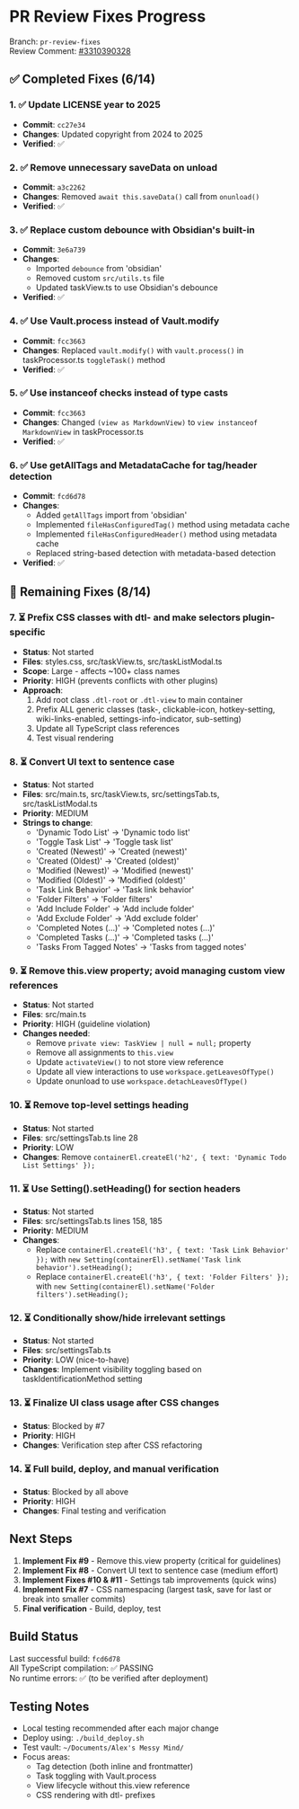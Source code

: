 # PR Review Fixes Progress

Branch: `pr-review-fixes`  
Review Comment: [#3310390328](https://github.com/obsidianmd/obsidian-releases/pull/7195#issuecomment-3310390328)

## ✅ Completed Fixes (6/14)

### 1. ✅ Update LICENSE year to 2025
- **Commit**: `cc27e34`
- **Changes**: Updated copyright from 2024 to 2025
- **Verified**: ✅

### 2. ✅ Remove unnecessary saveData on unload
- **Commit**: `a3c2262`
- **Changes**: Removed `await this.saveData()` call from `onunload()`
- **Verified**: ✅

### 3. ✅ Replace custom debounce with Obsidian's built-in
- **Commit**: `3e6a739`
- **Changes**: 
  - Imported `debounce` from 'obsidian'
  - Removed custom `src/utils.ts` file
  - Updated taskView.ts to use Obsidian's debounce
- **Verified**: ✅

### 4. ✅ Use Vault.process instead of Vault.modify
- **Commit**: `fcc3663`
- **Changes**: Replaced `vault.modify()` with `vault.process()` in taskProcessor.ts `toggleTask()` method
- **Verified**: ✅

### 5. ✅ Use instanceof checks instead of type casts
- **Commit**: `fcc3663`
- **Changes**: Changed `(view as MarkdownView)` to `view instanceof MarkdownView` in taskProcessor.ts
- **Verified**: ✅

### 6. ✅ Use getAllTags and MetadataCache for tag/header detection
- **Commit**: `fcd6d78`
- **Changes**:
  - Added `getAllTags` import from 'obsidian'
  - Implemented `fileHasConfiguredTag()` method using metadata cache
  - Implemented `fileHasConfiguredHeader()` method using metadata cache
  - Replaced string-based detection with metadata-based detection
- **Verified**: ✅

## 🔄 Remaining Fixes (8/14)

### 7. ⏳ Prefix CSS classes with dtl- and make selectors plugin-specific
- **Status**: Not started
- **Files**: styles.css, src/taskView.ts, src/taskListModal.ts
- **Scope**: Large - affects ~100+ class names
- **Priority**: HIGH (prevents conflicts with other plugins)
- **Approach**:
  1. Add root class `.dtl-root` or `.dtl-view` to main container
  2. Prefix ALL generic classes (task-, clickable-icon, hotkey-setting, wiki-links-enabled, settings-info-indicator, sub-setting)
  3. Update all TypeScript class references
  4. Test visual rendering

### 8. ⏳ Convert UI text to sentence case
- **Status**: Not started
- **Files**: src/main.ts, src/taskView.ts, src/settingsTab.ts, src/taskListModal.ts
- **Priority**: MEDIUM
- **Strings to change**:
  - 'Dynamic Todo List' → 'Dynamic todo list'
  - 'Toggle Task List' → 'Toggle task list'
  - 'Created (Newest)' → 'Created (newest)'
  - 'Created (Oldest)' → 'Created (oldest)'
  - 'Modified (Newest)' → 'Modified (newest)'
  - 'Modified (Oldest)' → 'Modified (oldest)'
  - 'Task Link Behavior' → 'Task link behavior'
  - 'Folder Filters' → 'Folder filters'
  - 'Add Include Folder' → 'Add include folder'
  - 'Add Exclude Folder' → 'Add exclude folder'
  - 'Completed Notes (...)' → 'Completed notes (...)'
  - 'Completed Tasks (...)' → 'Completed tasks (...)'
  - 'Tasks From Tagged Notes' → 'Tasks from tagged notes'

### 9. ⏳ Remove this.view property; avoid managing custom view references
- **Status**: Not started
- **Files**: src/main.ts
- **Priority**: HIGH (guideline violation)
- **Changes needed**:
  - Remove `private view: TaskView | null = null;` property
  - Remove all assignments to `this.view`
  - Update `activateView()` to not store view reference
  - Update all view interactions to use `workspace.getLeavesOfType()`
  - Update onunload to use `workspace.detachLeavesOfType()`

### 10. ⏳ Remove top-level settings heading
- **Status**: Not started
- **Files**: src/settingsTab.ts line 28
- **Priority**: LOW
- **Changes**: Remove `containerEl.createEl('h2', { text: 'Dynamic Todo List Settings' });`

### 11. ⏳ Use Setting().setHeading() for section headers
- **Status**: Not started  
- **Files**: src/settingsTab.ts lines 158, 185
- **Priority**: MEDIUM
- **Changes**:
  - Replace `containerEl.createEl('h3', { text: 'Task Link Behavior' });` with `new Setting(containerEl).setName('Task link behavior').setHeading();`
  - Replace `containerEl.createEl('h3', { text: 'Folder Filters' });` with `new Setting(containerEl).setName('Folder filters').setHeading();`

### 12. ⏳ Conditionally show/hide irrelevant settings
- **Status**: Not started
- **Files**: src/settingsTab.ts
- **Priority**: LOW (nice-to-have)
- **Changes**: Implement visibility toggling based on taskIdentificationMethod setting

### 13. ⏳ Finalize UI class usage after CSS changes
- **Status**: Blocked by #7
- **Priority**: HIGH
- **Changes**: Verification step after CSS refactoring

### 14. ⏳ Full build, deploy, and manual verification
- **Status**: Blocked by all above
- **Priority**: HIGH
- **Changes**: Final testing and verification

## Next Steps

1. **Implement Fix #9** - Remove this.view property (critical for guidelines)
2. **Implement Fix #8** - Convert UI text to sentence case (medium effort)
3. **Implement Fixes #10 & #11** - Settings tab improvements (quick wins)
4. **Implement Fix #7** - CSS namespacing (largest task, save for last or break into smaller commits)
5. **Final verification** - Build, deploy, test

## Build Status

Last successful build: `fcd6d78`  
All TypeScript compilation: ✅ PASSING  
No runtime errors: ✅ (to be verified after deployment)

## Testing Notes

- Local testing recommended after each major change
- Deploy using: `./build_deploy.sh`
- Test vault: `~/Documents/Alex's Messy Mind/`
- Focus areas:
  - Tag detection (both inline and frontmatter)
  - Task toggling with Vault.process
  - View lifecycle without this.view reference
  - CSS rendering with dtl- prefixes
